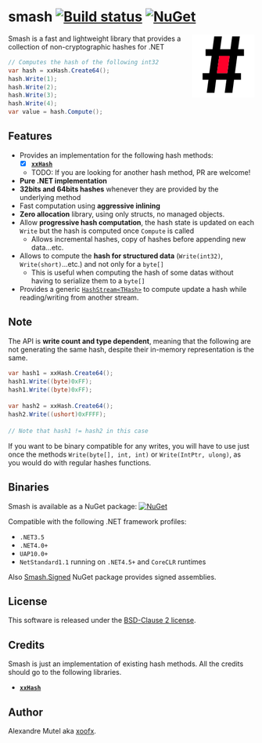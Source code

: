 # smash [![Build status](https://ci.appveyor.com/api/projects/status/1dr6gc2jigpgai0v?svg=true)](https://ci.appveyor.com/project/xoofx/smash)   [![NuGet](https://img.shields.io/nuget/v/Smash.svg)](https://www.nuget.org/packages/Smash/)

<img align="right" width="128px" height="128px" src="img/smash.png">

Smash is a fast and lightweight library that provides a collection of non-cryptographic hashes for .NET

```C#
// Computes the hash of the following int32
var hash = xxHash.Create64();
hash.Write(1);
hash.Write(2);
hash.Write(3);
hash.Write(4);
var value = hash.Compute();
```

## Features

- Provides an implementation for the following hash methods:
  - [X] [**`xxHash`**](https://github.com/Cyan4973/xxHash)
  - TODO: If you are looking for another hash method, PR are welcome!
- **Pure .NET implementation**
- **32bits and 64bits hashes** whenever they are provided by the underlying method
- Fast computation using **aggressive inlining**
- **Zero allocation** library, using only structs, no managed objects.
- Allow **progressive hash computation**, the hash state is updated on each `Write` but the hash is computed once `Compute` is called
  - Allows incremental hashes, copy of hashes before appending new data...etc.
- Allows to compute the **hash for structured data** (`Write(int32)`, `Write(short)`...etc.) and not only for a `byte[]`
  - This is useful when computing the hash of some datas without having to serialize them to a `byte[]`
- Provides a generic [`HashStream<THash>`](src/Smash/HashStream.cs) to compute update a hash while reading/writing from another stream.

## Note

The API is **write count and type dependent**, meaning that the following are not generating the same hash, despite their in-memory representation is the same.

```C#
var hash1 = xxHash.Create64();
hash1.Write((byte)0xFF);
hash1.Write((byte)0xFF);

var hash2 = xxHash.Create64();
hash2.Write((ushort)0xFFFF);

// Note that hash1 != hash2 in this case
```

If you want to be binary compatible for any writes, you will have to use just once the methods `Write(byte[], int, int)` or `Write(IntPtr, ulong)`, as you would do with regular hashes functions.

## Binaries

Smash is available as a NuGet package: [![NuGet](https://img.shields.io/nuget/v/Smash.svg)](https://www.nuget.org/packages/Smash/)

Compatible with the following .NET framework profiles:

- `.NET3.5`
- `.NET4.0+`
- `UAP10.0+`
- `NetStandard1.1` running on `.NET4.5+` and `CoreCLR` runtimes

Also [Smash.Signed](https://www.nuget.org/packages/Smash.Signed/) NuGet package provides signed assemblies.

## License

This software is released under the [BSD-Clause 2 license](http://opensource.org/licenses/BSD-2-Clause). 

## Credits

Smash is just an implementation of existing hash methods. All the credits should go to the following libraries.

* [**`xxHash`**](https://github.com/Cyan4973/xxHash)

## Author

Alexandre Mutel aka [xoofx](http://xoofx.com).
